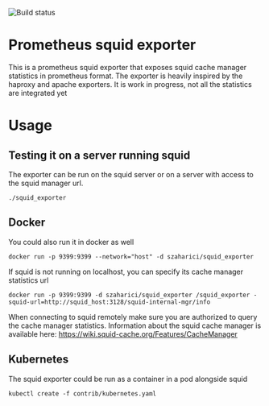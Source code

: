 ![Build status](https://api.travis-ci.org/szaharici/squid_exporter.svg?branch=master)
# Prometheus squid exporter

This is a prometheus squid exporter that exposes squid cache manager statistics in prometheus format. The exporter is heavily inspired by the haproxy and apache exporters. It is work in progress, not all the statistics are integrated yet

# Usage

## Testing it on a server running squid
The exporter can be run on the squid server or on a server with access to the squid manager url.

```
./squid_exporter
```
## Docker
You could also run it in docker as well
```
docker run -p 9399:9399 --network="host" -d szaharici/squid_exporter
```
If squid is not running on localhost, you can specify its cache manager statistics url
```
docker run -p 9399:9399 -d szaharici/squid_exporter /squid_exporter -squid-url=http://squid_host:3128/squid-internal-mgr/info

```
When connecting to squid remotely make sure you are authorized to query the cache manager statistics. Information about the squid cache manager is available here: https://wiki.squid-cache.org/Features/CacheManager

## Kubernetes
The squid exporter could be run as a container in a pod alongside squid
```
kubectl create -f contrib/kubernetes.yaml
```

